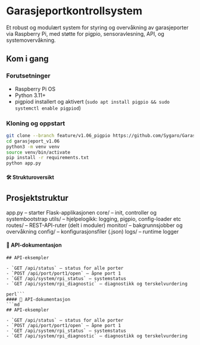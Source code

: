 # Garasjeportkontrollsystem
Et robust og modulært system for styring og overvåkning av garasjeporter via Raspberry Pi, med støtte for pigpio, sensoravlesning, API, og systemovervåkning.

## Kom i gang

### Forutsetninger
- Raspberry Pi OS
- Python 3.11+
- pigpiod installert og aktivert (`sudo apt install pigpio && sudo systemctl enable pigpiod`)

### Kloning og oppstart
```bash
git clone --branch feature/v1.06_pigpio https://github.com/Sygaro/Garasjeport.git
cd garasjeport_v1.06
python3 -m venv venv
source venv/bin/activate
pip install -r requirements.txt
python app.py
```

#### 🛠️ Strukturoversikt

## Prosjektstruktur

app.py – starter Flask-applikasjonen
core/ – init, controller og systembootstrap
utils/ – hjelpelogikk: logging, pigpio, config-loader etc
routes/ – REST-API-ruter (delt i moduler)
monitor/ – bakgrunnsjobber og overvåkning
config/ – konfigurasjonsfiler (.json)
logs/ – runtime logger

#### 🔌 API-dokumentasjon
```
## API-eksempler

- `GET /api/status` – status for alle porter
- `POST /api/port/port1/open` – åpne port 1
- `GET /api/system/rpi_status` – systemstatus
- `GET /api/system/rpi_diagnostic` – diagnostikk og terskelvurdering

perl```
#### 🔌 API-dokumentasjon
```md
## API-eksempler

- `GET /api/status` – status for alle porter
- `POST /api/port/port1/open` – åpne port 1
- `GET /api/system/rpi_status` – systemstatus
- `GET /api/system/rpi_diagnostic` – diagnostikk og terskelvurdering

